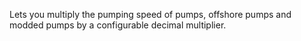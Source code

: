 ﻿Lets you multiply the pumping speed of pumps, offshore pumps and modded pumps by a configurable decimal multiplier.
